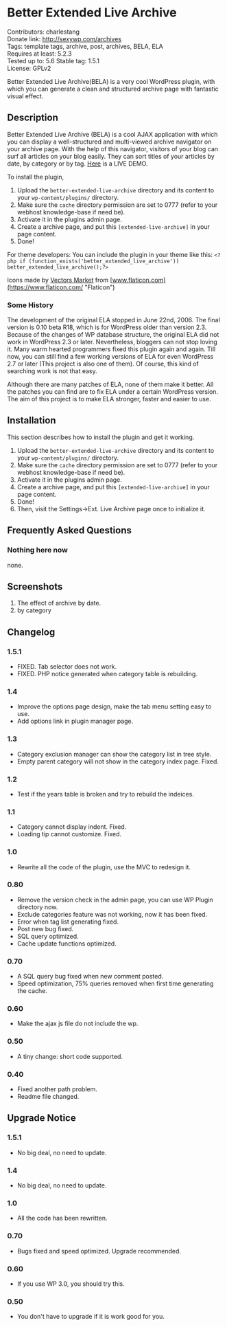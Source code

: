 # Better Extended Live Archive
Contributors: charlestang  
Donate link: http://sexywp.com/archives  
Tags: template tags, archive, post, archives, BELA, ELA  
Requires at least: 5.2.3  
Tested up to: 5.6 
Stable tag: 1.5.1  
License: GPLv2  

Better Extended Live Archive(BELA) is a very cool WordPress plugin, with which you can generate a clean and structured archive page with fantastic visual effect.

## Description

Better Extended Live Archive (BELA) is a cool AJAX application with which you can display a well-structured and multi-viewed archive navigator on your archive page. With the help of this navigator, visitors of your blog can surf all articles on your blog easily. They can sort titles of your articles by date, by category or by tag. [Here](http://sexywp.com/archives "The author's site") is a LIVE DEMO.

To install the plugin,

1. Upload the `better-extended-live-archive` directory and its content to your `wp-content/plugins/` directory.
2. Make sure the `cache` directory permission are set to 0777 (refer to your webhost knowledge-base if need be).
3. Activate it in the plugins admin page.
4. Create a archive page, and put this `[extended-live-archive]` in your page content.
5. Done!

For theme developers:
You can include the plugin in your theme like this:
`<?php if (function_exists('better_extended_live_archive')) better_extended_live_archive();?>`

Icons made by [Vectors Market](https://www.flaticon.com/authors/vectors-market "Vectors Market") 
from [www.flaticon.com](https://www.flaticon.com/ "Flaticon")

### Some History

The development of the original ELA stopped in June 22nd, 2006. The final version is 0.10 beta R18, which is for WordPress older than version 2.3. Because of the changes of WP database structure, the original ELA did not work in WordPress 2.3 or later. Nevertheless, bloggers can not stop loving it. Many warm hearted programmers fixed this plugin again and again. Till now, you can still find a few working versions of ELA for even WordPress 2.7 or later (This project is also one of them). Of course, this kind of searching work is not that easy.

Although there are many patches of ELA, none of them make it better. All the patches you can find are to fix ELA under a certain WordPress version. The aim of this project is to make ELA stronger, faster and easier to use. 

## Installation

This section describes how to install the plugin and get it working.

1. Upload the `better-extended-live-archive` directory and its content to your `wp-content/plugins/` directory.
2. Make sure the `cache` directory permission are set to 0777 (refer to your webhost knowledge-base if need be).
3. Activate it in the plugins admin page.
4. Create a archive page, and put this `[extended-live-archive]` in your page content.
5. Done!
6. Then, visit the Settings->Ext. Live Archive page once to initialize it.

## Frequently Asked Questions

### Nothing here now

none.

## Screenshots

1. The effect of archive by date.
2. by category

## Changelog
### 1.5.1
* FIXED. Tab selector does not work.
* FIXED. PHP notice generated when category table is rebuilding.

### 1.4
* Improve the options page design, make the tab menu setting easy to use.
* Add options link in plugin manager page.

### 1.3
* Category exclusion manager can show the category list in tree style.
* Empty parent category will not show in the category index page. Fixed.

### 1.2
* Test if the years table is broken and try to rebuild the indeices.

### 1.1
* Category cannot display indent. Fixed.
* Loading tip cannot customize. Fixed.

### 1.0 
* Rewrite all the code of the plugin, use the MVC to redesign it.

### 0.80
* Remove the version check in the admin page, you can use WP Plugin directory now.
* Exclude categories feature was not working, now it has been fixed.
* Error when tag list generating fixed.
* Post new bug fixed.
* SQL query optimized.
* Cache update functions optimized.

### 0.70
* A SQL query bug fixed when new comment posted.
* Speed optimization, 75% queries removed when first time generating the cache.

### 0.60
* Make the ajax js file do not include the wp.

### 0.50
* A tiny change: short code supported.

### 0.40
* Fixed another path problem.
* Readme file changed.


## Upgrade Notice
### 1.5.1
* No big deal, no need to update.

### 1.4
* No big deal, no need to update.

### 1.0
* All the code has been rewritten.

### 0.70
* Bugs fixed and speed optimized. Upgrade recommended.

### 0.60
* If you use WP 3.0, you should try this.

### 0.50
* You don't have to upgrade if it is work good for you.
